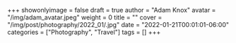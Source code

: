+++
showonlyimage = false
draft = true
author = "Adam Knox"
avatar = "/img/adam_avatar.jpeg"
weight = 0
title = ""
cover = "/img/post/photography/2022_01/.jpg"
date = "2022-01-21T00:01:01-06:00"
categories = ["Photography", "Travel"]
tags = []
+++
<!--more-->
